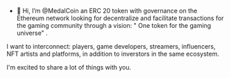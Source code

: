 - 👋 Hi, I’m @MedalCoin an ERC 20 token with governance on the Ethereum network looking for decentralize and facilitate transactions for the gaming community through a vision: " One token for the gaming universe" .

I want to interconnect: players, game developers, streamers, influencers, NFT artists and platforms, in addition to inverstors in the same ecosystem.

I'm excited to share a lot of things with you.
